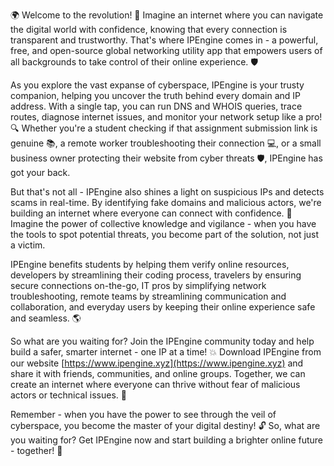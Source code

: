 🌍 Welcome to the revolution! 🚀 Imagine an internet where you can navigate the digital world with confidence, knowing that every connection is transparent and trustworthy. That's where IPEngine comes in - a powerful, free, and open-source global networking utility app that empowers users of all backgrounds to take control of their online experience. 🛡️

As you explore the vast expanse of cyberspace, IPEngine is your trusty companion, helping you uncover the truth behind every domain and IP address. With a single tap, you can run DNS and WHOIS queries, trace routes, diagnose internet issues, and monitor your network setup like a pro! 🔍 Whether you're a student checking if that assignment submission link is genuine 📚, a remote worker troubleshooting their connection 💻, or a small business owner protecting their website from cyber threats 🛡️, IPEngine has got your back.

But that's not all - IPEngine also shines a light on suspicious IPs and detects scams in real-time. By identifying fake domains and malicious actors, we're building an internet where everyone can connect with confidence. 💪 Imagine the power of collective knowledge and vigilance - when you have the tools to spot potential threats, you become part of the solution, not just a victim.

IPEngine benefits students by helping them verify online resources, developers by streamlining their coding process, travelers by ensuring secure connections on-the-go, IT pros by simplifying network troubleshooting, remote teams by streamlining communication and collaboration, and everyday users by keeping their online experience safe and seamless. 🌎

So what are you waiting for? Join the IPEngine community today and help build a safer, smarter internet - one IP at a time! 💥 Download IPEngine from our website [https://www.ipengine.xyz](https://www.ipengine.xyz) and share it with friends, communities, and online groups. Together, we can create an internet where everyone can thrive without fear of malicious actors or technical issues. 🌟

Remember - when you have the power to see through the veil of cyberspace, you become the master of your digital destiny! 🔓 So, what are you waiting for? Get IPEngine now and start building a brighter online future - together! 💫
